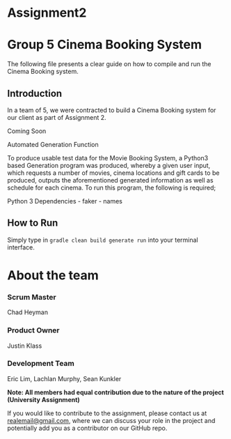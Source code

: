 # Assignment2

# Group 5 Cinema Booking System

The following file presents a clear guide on how to compile and run the Cinema Booking system.

## Introduction

In a team of 5, we were contracted to build a Cinema Booking system for our client as part of Assignment 2.

Coming Soon

Automated Generation Function

  To produce usable test data for the Movie Booking System, a Python3 based Generation program was produced, whereby a given user input, which requests a number of movies, cinema locations and gift cards to be produced, outputs the aforementioned generated information as well as schedule for each cinema. To run this program, the following is required;
  
  Python 3 Dependencies
    - faker
    - names
    
## How to Run

Simply type in `gradle clean build generate run` into your terminal interface.


# About the team


### Scrum Master

Chad Heyman

### Product Owner

Justin Klass

### Development Team

Eric Lim, Lachlan Murphy, Sean Kunkler

**Note: All members had equal contribution due to the nature of the project (University Assignment)**

If you would like to contribute to the assignment, please contact us at realemail@gmail.com, where we can discuss your role in the project and potentially add you as a contributor on our GitHub repo.
